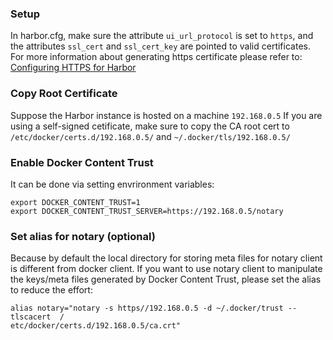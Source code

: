 ### Setup
In harbor.cfg, make sure the attribute ```ui_url_protocol``` is set to ```https```, and the attributes ```ssl_cert``` and ```ssl_cert_key``` are pointed to valid certificates.  For more information about generating https certificate please refer to:  [Configuring HTTPS for Harbor](configure_https.md) 

### Copy Root Certificate
Suppose the Harbor instance is hosted on a machine ```192.168.0.5```
If you are using a self-signed cetificate, make sure to copy the CA root cert to ```/etc/docker/certs.d/192.168.0.5/``` and ```~/.docker/tls/192.168.0.5/```

### Enable Docker Content Trust
It can be done via setting envrironment variables:

```
export DOCKER_CONTENT_TRUST=1
export DOCKER_CONTENT_TRUST_SERVER=https://192.168.0.5/notary
```

### Set alias for notary (optional)
Because by default the local directory for storing meta files for notary client is different from docker client.  If you want to use notary client to manipulate the keys/meta files generated by Docker Content Trust, please set the alias to reduce the effort:

```
alias notary="notary -s https//192.168.0.5 -d ~/.docker/trust --tlscacert  /
etc/docker/certs.d/192.168.0.5/ca.crt"

```
